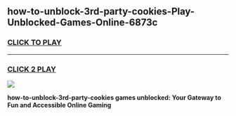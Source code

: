 
## how-to-unblock-3rd-party-cookies-Play-Unblocked-Games-Online-6873c
<h3>
<a href="https://premium76.site?title=how-to-unblock-3rd-party-cookies&ref=25A">CLICK TO PLAY</a></h3>
<hr>

<h3>
<a href="https://premium76.site?title=how-to-unblock-3rd-party-cookies&ref=25A">CLICK 2 PLAY</a>
  
</h3>

<a href="https://premium76.site?title=how-to-unblock-3rd-party-cookies&ref=25A"><img src="https://clearcache.store/games.png"></a>


**how-to-unblock-3rd-party-cookies games unblocked: Your Gateway to Fun and Accessible Online Gaming**

